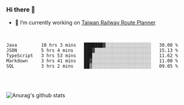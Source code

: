 ### Hi there 👋

- 🔭 I’m currently working on [Taiwan Railway Route Planner](https://github.com/Taiwan-Railway-Route-Planner)

<br/>

<!--START_SECTION:waka-->
```text
Java         10 hrs 3 mins   ███████▓░░░░░░░░░░░░░░░░░   30.00 % 
JSON         5 hrs 4 mins    ███▓░░░░░░░░░░░░░░░░░░░░░   15.13 % 
TypeScript   3 hrs 53 mins   ███░░░░░░░░░░░░░░░░░░░░░░   11.62 % 
Markdown     3 hrs 41 mins   ██▓░░░░░░░░░░░░░░░░░░░░░░   11.00 % 
SQL          3 hrs 2 mins    ██▒░░░░░░░░░░░░░░░░░░░░░░   09.05 % 
```
<!--END_SECTION:waka-->

<br/>
<br/>

![Anurag's github stats](https://github-readme-stats.vercel.app/api?username=DepickereSven&show_icons=true&theme=tokyonight)



<!--
**DepickereSven/DepickereSven** is a ✨ _special_ ✨ repository because its `README.md` (this file) appears on your GitHub profile.

Here are some ideas to get you started:

- 🔭 I’m currently working on ...
- 🌱 I’m currently learning ...
- 👯 I’m looking to collaborate on ...
- 🤔 I’m looking for help with ...
- 💬 Ask me about ...
- 📫 How to reach me: ...
- 😄 Pronouns: ...
- ⚡ Fun fact: ...
-->
